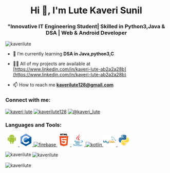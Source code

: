 <h1 align="center">Hi 👋, I'm Lute Kaveri Sunil</h1>
<h3 align="center">"Innovative IT Engineering Student| Skilled in Python3,Java & DSA | Web & Android Developer</h3>

<p align="left"> <img src="https://komarev.com/ghpvc/?username=kaverilute&label=Profile%20views&color=0e75b6&style=flat" alt="kaverilute" /> </p>

- 🌱 I’m currently learning **DSA in Java,python3,C**

- 👨‍💻 All of my projects are available at [https://www.linkedin.com/in/kaveri-lute-ab2a2a28b](https://www.linkedin.com/in/kaveri-lute-ab2a2a28b)

- 📫 How to reach me **kaverilute128@gmail.com**

<h3 align="left">Connect with me:</h3>
<p align="left">
<a href="https://linkedin.com/in/kaveri lute" target="blank"><img align="center" src="https://raw.githubusercontent.com/rahuldkjain/github-profile-readme-generator/master/src/images/icons/Social/linked-in-alt.svg" alt="kaveri lute" height="30" width="40" /></a>
<a href="https://www.codechef.com/users/kaverilute128" target="blank"><img align="center" src="https://cdn.jsdelivr.net/npm/simple-icons@3.1.0/icons/codechef.svg" alt="kaverilute128" height="30" width="40" /></a>
<a href="https://www.hackerrank.com/@kaveri_lute" target="blank"><img align="center" src="https://raw.githubusercontent.com/rahuldkjain/github-profile-readme-generator/master/src/images/icons/Social/hackerrank.svg" alt="@kaveri_lute" height="30" width="40" /></a>
</p>

<h3 align="left">Languages and Tools:</h3>
<p align="left"> <a href="https://developer.android.com" target="_blank" rel="noreferrer"> <img src="https://raw.githubusercontent.com/devicons/devicon/master/icons/android/android-original-wordmark.svg" alt="android" width="40" height="40"/> </a> <a href="https://www.cprogramming.com/" target="_blank" rel="noreferrer"> <img src="https://raw.githubusercontent.com/devicons/devicon/master/icons/c/c-original.svg" alt="c" width="40" height="40"/> </a> <a href="https://firebase.google.com/" target="_blank" rel="noreferrer"> <img src="https://www.vectorlogo.zone/logos/firebase/firebase-icon.svg" alt="firebase" width="40" height="40"/> </a> <a href="https://www.w3.org/html/" target="_blank" rel="noreferrer"> <img src="https://raw.githubusercontent.com/devicons/devicon/master/icons/html5/html5-original-wordmark.svg" alt="html5" width="40" height="40"/> </a> <a href="https://www.java.com" target="_blank" rel="noreferrer"> <img src="https://raw.githubusercontent.com/devicons/devicon/master/icons/java/java-original.svg" alt="java" width="40" height="40"/> </a> <a href="https://kotlinlang.org" target="_blank" rel="noreferrer"> <img src="https://www.vectorlogo.zone/logos/kotlinlang/kotlinlang-icon.svg" alt="kotlin" width="40" height="40"/> </a> <a href="https://www.mysql.com/" target="_blank" rel="noreferrer"> <img src="https://raw.githubusercontent.com/devicons/devicon/master/icons/mysql/mysql-original-wordmark.svg" alt="mysql" width="40" height="40"/> </a> <a href="https://www.python.org" target="_blank" rel="noreferrer"> <img src="https://raw.githubusercontent.com/devicons/devicon/master/icons/python/python-original.svg" alt="python" width="40" height="40"/> </a> </p>

<p><img align="left" src="https://github-readme-stats.vercel.app/api/top-langs?username=kaverilute&show_icons=true&locale=en&layout=compact" alt="kaverilute" /></p>

<p>&nbsp;<img align="center" src="https://github-readme-stats.vercel.app/api?username=kaverilute&show_icons=true&locale=en" alt="kaverilute" /></p>

<p><img align="center" src="https://github-readme-streak-stats.herokuapp.com/?user=kaverilute&" alt="kaverilute" /></p>
